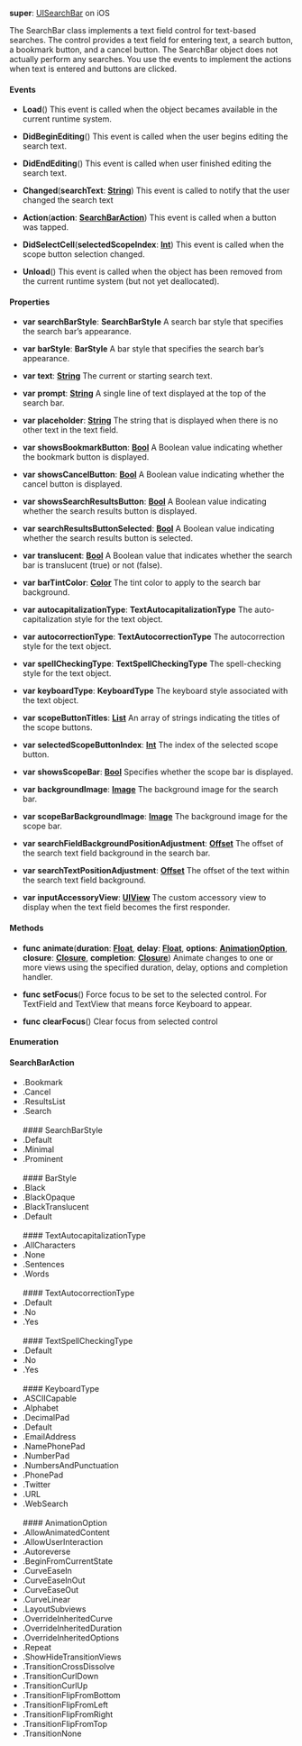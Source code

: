 **super**: [UISearchBar](UISearchBar.md) on iOS

The SearchBar class implements a text field control for text-based searches. The control provides a text field for entering text, a search button, a bookmark button, and a cancel button. The SearchBar object does not actually perform any searches. You use the events to implement the actions when text is entered and buttons are clicked.



#### Events

* **Load**()
This event is called when the object becames available in the current runtime system.

* **DidBeginEditing**()
This event is called when the user begins editing the search text.

* **DidEndEditing**()
This event is called when user finished editing the search text.

* **Changed**(**searchText**: <strong>[String](../gravity/types.md)</strong>)
This event is called to notify that the user changed the search text

* **Action**(**action**: <strong><a href="#_enum_SearchBarAction">SearchBarAction</a></strong>)
This event is called when a button  was tapped.

* **DidSelectCell**(**selectedScopeIndex**: <strong>[Int](../gravity/types.md)</strong>)
This event is called when the scope button selection changed.

* **Unload**()
This event is called when the object has been removed from the current runtime system (but not yet deallocated).



#### Properties

* **var** **searchBarStyle**: **SearchBarStyle**
A search bar style that specifies the search bar’s appearance.

* **var** **barStyle**: **BarStyle**
A bar style that specifies the search bar’s appearance.

* **var** **text**: **[String](../gravity/types.md)**
The current or starting search text.

* **var** **prompt**: **[String](../gravity/types.md)**
A single line of text displayed at the top of the search bar.

* **var** **placeholder**: **[String](../gravity/types.md)**
The string that is displayed when there is no other text in the text field.

* **var** **showsBookmarkButton**: **[Bool](../gravity/types.md)**
A Boolean value indicating whether the bookmark button is displayed.

* **var** **showsCancelButton**: **[Bool](../gravity/types.md)**
A Boolean value indicating whether the cancel button is displayed.

* **var** **showsSearchResultsButton**: **[Bool](../gravity/types.md)**
A Boolean value indicating whether the search results button is displayed.

* **var** **searchResultsButtonSelected**: **[Bool](../gravity/types.md)**
A Boolean value indicating whether the search results button is selected.

* **var** **translucent**: **[Bool](../gravity/types.md)**
A Boolean value that indicates whether the search bar is translucent (true) or not (false).

* **var** **barTintColor**: **[Color](color.md)**
The tint color to apply to the search bar background.

* **var** **autocapitalizationType**: **TextAutocapitalizationType**
The auto-capitalization style for the text object.

* **var** **autocorrectionType**: **TextAutocorrectionType**
The autocorrection style for the text object.

* **var** **spellCheckingType**: **TextSpellCheckingType**
The spell-checking style for the text object.

* **var** **keyboardType**: **KeyboardType**
The keyboard style associated with the text object.

* **var** **scopeButtonTitles**: **[List](../gravity/lists.md)**
An array of strings indicating the titles of the scope buttons.

* **var** **selectedScopeButtonIndex**: **[Int](../gravity/types.md)**
The index of the selected scope button.

* **var** **showsScopeBar**: **[Bool](../gravity/types.md)**
Specifies whether the scope bar is displayed.

* **var** **backgroundImage**: **[Image](image.md)**
The background image for the search bar.

* **var** **scopeBarBackgroundImage**: **[Image](image.md)**
The background image for the scope bar.

* **var** **searchFieldBackgroundPositionAdjustment**: **[Offset](offset.md)**
The offset of the search text field background in the search bar.

* **var** **searchTextPositionAdjustment**: **[Offset](offset.md)**
The offset of the text within the search text field background.

* **var** **inputAccessoryView**: **[UIView](UIView.md)**
The custom accessory view to display when the text field becomes the first responder.



#### Methods

* **func** **animate**(**duration**: <strong>[Float](../gravity/types.md)</strong>, **delay**: <strong>[Float](../gravity/types.md)</strong>, **options**: <strong><a href="#_enum_AnimationOption">AnimationOption</a></strong>, **closure**: <strong>[Closure](../gravity/closures.md)</strong>, **completion**: <strong>[Closure](../gravity/closures.md)</strong>)
Animate changes to one or more views using the specified duration, delay, options and completion handler.

* **func** **setFocus**()
Force focus to be set to the selected control. For TextField and TextView that means force Keyboard to appear.

* **func** **clearFocus**()
Clear focus from selected control





#### Enumeration

#### SearchBarAction
 * .Bookmark
 * .Cancel
 * .ResultsList
 * .Search
<br><br>#### SearchBarStyle
 * .Default
 * .Minimal
 * .Prominent
<br><br>#### BarStyle
 * .Black
 * .BlackOpaque
 * .BlackTranslucent
 * .Default
<br><br>#### TextAutocapitalizationType
 * .AllCharacters
 * .None
 * .Sentences
 * .Words
<br><br>#### TextAutocorrectionType
 * .Default
 * .No
 * .Yes
<br><br>#### TextSpellCheckingType
 * .Default
 * .No
 * .Yes
<br><br>#### KeyboardType
 * .ASCIICapable
 * .Alphabet
 * .DecimalPad
 * .Default
 * .EmailAddress
 * .NamePhonePad
 * .NumberPad
 * .NumbersAndPunctuation
 * .PhonePad
 * .Twitter
 * .URL
 * .WebSearch
<br><br>#### AnimationOption
 * .AllowAnimatedContent
 * .AllowUserInteraction
 * .Autoreverse
 * .BeginFromCurrentState
 * .CurveEaseIn
 * .CurveEaseInOut
 * .CurveEaseOut
 * .CurveLinear
 * .LayoutSubviews
 * .OverrideInheritedCurve
 * .OverrideInheritedDuration
 * .OverrideInheritedOptions
 * .Repeat
 * .ShowHideTransitionViews
 * .TransitionCrossDissolve
 * .TransitionCurlDown
 * .TransitionCurlUp
 * .TransitionFlipFromBottom
 * .TransitionFlipFromLeft
 * .TransitionFlipFromRight
 * .TransitionFlipFromTop
 * .TransitionNone
<br><br>

